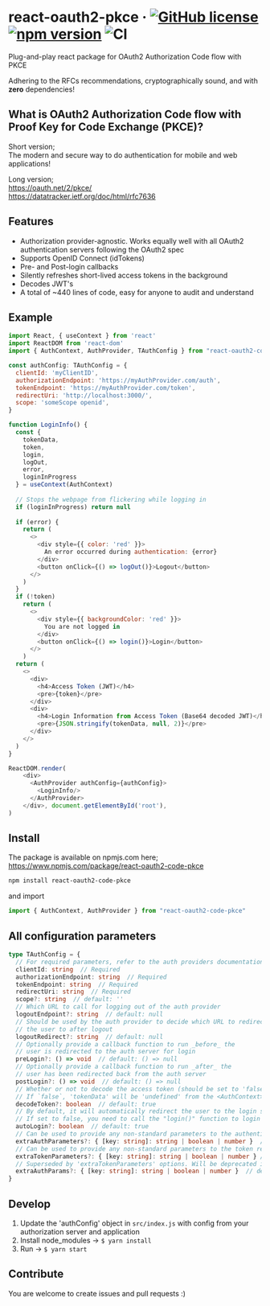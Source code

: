 # react-oauth2-pkce &middot; [![GitHub license](https://img.shields.io/badge/license-MIT-blue.svg)](https://github.com/soofstad/react-oauth2-pkce/blob/main/LICENSE) [![npm version](https://img.shields.io/npm/v/react-oauth2-code-pkce)](https://www.npmjs.com/package/react-oauth2-code-pkce) ![CI](https://github.com/soofstad/react-oauth2-pkce/actions/workflows/tests.yaml/badge.svg)

Plug-and-play react package for OAuth2 Authorization Code flow with PKCE

Adhering to the RFCs recommendations, cryptographically sound, and with __zero__ dependencies!  

## What is OAuth2 Authorization Code flow with Proof Key for Code Exchange (PKCE)?

Short version;  
The modern and secure way to do authentication for mobile and web applications!

Long version;  
<https://oauth.net/2/pkce/>  
<https://datatracker.ietf.org/doc/html/rfc7636>

## Features

- Authorization provider-agnostic. Works equally well with all OAuth2 authentication servers following the OAuth2 spec
- Supports OpenID Connect (idTokens)
- Pre- and Post-login callbacks
- Silently refreshes short-lived access tokens in the background
- Decodes JWT's
- A total of ~440 lines of code, easy for anyone to audit and understand

## Example

```javascript
import React, { useContext } from 'react'
import ReactDOM from 'react-dom'
import { AuthContext, AuthProvider, TAuthConfig } from "react-oauth2-code-pkce"

const authConfig: TAuthConfig = {
  clientId: 'myClientID',
  authorizationEndpoint: 'https://myAuthProvider.com/auth',
  tokenEndpoint: 'https://myAuthProvider.com/token',
  redirectUri: 'http://localhost:3000/',
  scope: 'someScope openid',
}

function LoginInfo() {
  const { 
    tokenData, 
    token, 
    login, 
    logOut, 
    error, 
    loginInProgress 
  } = useContext(AuthContext)
  
  // Stops the webpage from flickering while logging in
  if (loginInProgress) return null  
  
  if (error) {
    return (
      <>
        <div style={{ color: 'red' }}>
          An error occurred during authentication: {error}
        </div>
        <button onClick={() => logOut()}>Logout</button>
      </>
    )
  }
  if (!token)
    return (
      <>
        <div style={{ backgroundColor: 'red' }}>
          You are not logged in
        </div>
        <button onClick={() => login()}>Login</button>
      </>
    )
  return (
    <>
      <div>
        <h4>Access Token (JWT)</h4>
        <pre>{token}</pre>
      </div>
      <div>
        <h4>Login Information from Access Token (Base64 decoded JWT)</h4>
        <pre>{JSON.stringify(tokenData, null, 2)}</pre>
      </div>
    </> 
  )
}

ReactDOM.render(
    <div>
      <AuthProvider authConfig={authConfig}>
        <LoginInfo/>
      </AuthProvider>
    </div>, document.getElementById('root'),
)
```

## Install

The package is available on npmjs.com here; https://www.npmjs.com/package/react-oauth2-code-pkce

```bash
npm install react-oauth2-code-pkce
```

and import

```javascript
import { AuthContext, AuthProvider } from "react-oauth2-code-pkce"
```

## All configuration parameters

```typescript
type TAuthConfig = {
  // For required parameters, refer to the auth providers documentation
  clientId: string  // Required
  authorizationEndpoint: string  // Required
  tokenEndpoint: string  // Required
  redirectUri: string  // Required
  scope?: string  // default: ''
  // Which URL to call for logging out of the auth provider
  logoutEndpoint?: string  // default: null
  // Should be used by the auth provider to decide which URL to redirect
  // the user to after logout
  logoutRedirect?: string  // default: null
  // Optionally provide a callback function to run _before_ the
  // user is redirected to the auth server for login
  preLogin?: () => void  // default: () => null
  // Optionally provide a callback function to run _after_ the
  // user has been redirected back from the auth server
  postLogin?: () => void  // default: () => null
  // Whether or not to decode the access token (should be set to 'false' if the access token is not a JWT (e.g. from Github))
  // If `false`, 'tokenData' will be 'undefined' from the <AuthContext>
  decodeToken?: boolean  // default: true
  // By default, it will automatically redirect the user to the login server if not already logged in.
  // If set to false, you need to call the "login()" function to login (e.g. with a "Login" button)
  autoLogin?: boolean  // default: true
  // Can be used to provide any non-standard parameters to the authentication request
  extraAuthParameters?: { [key: string]: string | boolean | number }  // default: null
  // Can be used to provide any non-standard parameters to the token request
  extraTokenParameters?: { [key: string]: string | boolean | number } // default: null
  // Superseded by 'extraTokenParameters' options. Will be deprecated in 2.0
  extraAuthParams?: { [key: string]: string | boolean | number }  // default: null
}

```

## Develop

1. Update the 'authConfig' object in `src/index.js` with config from your authorization server and application
2. Install node_modules -> `$ yarn install`
3. Run -> `$ yarn start`

## Contribute

You are welcome to create issues and pull requests :)
